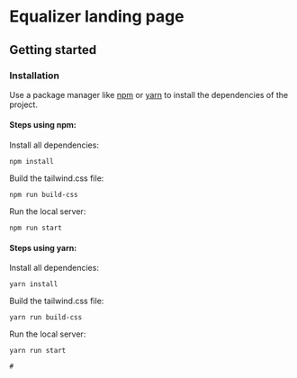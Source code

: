 # Equalizer landing page

## Getting started
### Installation

Use a package manager like [npm](https://www.npmjs.com/) or [yarn](https://yarnpkg.com/) to install the dependencies of the project.

#### Steps using npm:

Install all dependencies:
```
npm install
```
Build the tailwind.css file:
```
npm run build-css
```
Run the local server:
```
npm run start
```

#### Steps using yarn:

Install all dependencies:
```
yarn install
```
Build the tailwind.css file:
```
yarn run build-css
```
Run the local server:
```
yarn run start

#


